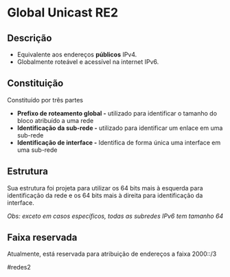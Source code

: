 
# Global Unicast RE2

## Descrição

- Equivalente aos endereços **públicos** IPv4.
- Globalmente roteável e acessível na internet IPv6.

## Constituição

Constituído por três partes

- **Prefixo de roteamento global -** utilizado para identificar o tamanho do bloco atribuído a uma rede
- **Identificação da sub-rede -** utilizado para identificar um enlace em uma sub-rede
- **Identificação de interface -** Identifica de forma única uma interface em uma sub-rede

## Estrutura

Sua estrutura foi projeta para utilizar os 64 bits mais à esquerda para identificação da rede e os 64 bits mais à direita para identificação da interface.

*Obs: exceto em casos específicos, todas as subredes IPv6 tem tamanho 64*

## Faixa reservada

Atualmente, está reservada para atribuição de endereços a faixa 2000::/3

#redes2

